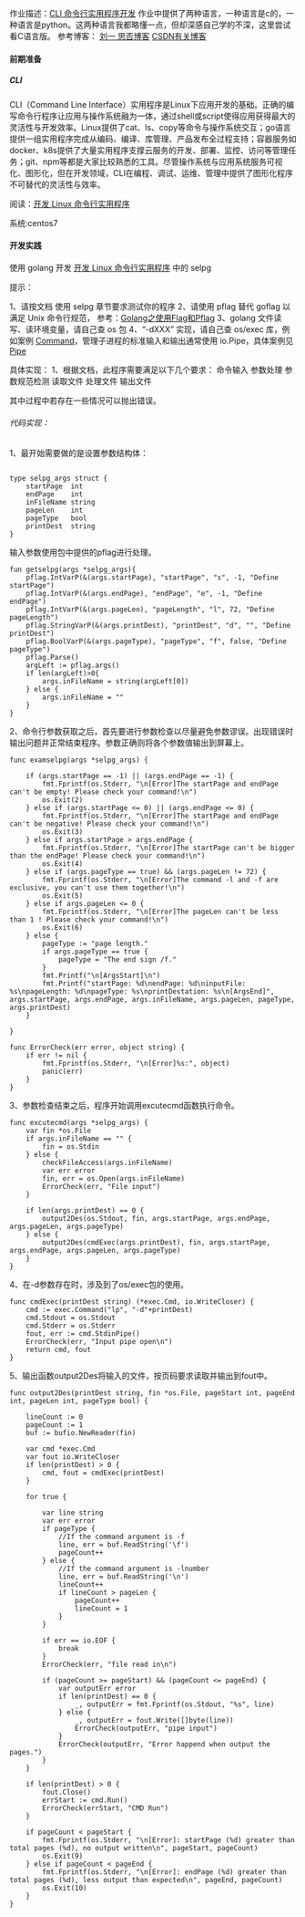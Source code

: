 ﻿作业描述：[CLI 命令行实用程序开发](https://pmlpml.github.io/ServiceComputingOnCloud/ex-cli-basic)
作业中提供了两种语言，一种语言是c的，一种语言是python。这两种语言我都略懂一点，但却深感自己学的不深，这里尝试看C语言版。
参考博客：
[刘一 思否博客](https://segmentfault.com/a/1190000016648238)
[CSDN有关博客](https://blog.csdn.net/C486C/article/details/82990187)
#### 前期准备
##### CLI
CLI（Command Line Interface）实用程序是Linux下应用开发的基础。正确的编写命令行程序让应用与操作系统融为一体，通过shell或script使得应用获得最大的灵活性与开发效率。Linux提供了cat、ls、copy等命令与操作系统交互；go语言提供一组实用程序完成从编码、编译、库管理、产品发布全过程支持；容器服务如docker、k8s提供了大量实用程序支撑云服务的开发、部署、监控、访问等管理任务；git、npm等都是大家比较熟悉的工具。尽管操作系统与应用系统服务可视化、图形化，但在开发领域，CLI在编程、调试、运维、管理中提供了图形化程序不可替代的灵活性与效率。

阅读：[开发 Linux 命令行实用程序](https://www.ibm.com/developerworks/cn/linux/shell/clutil/index.html)


系统:centos7
#### 开发实践
使用 golang 开发 [开发 Linux 命令行实用程序](https://www.ibm.com/developerworks/cn/linux/shell/clutil/index.html) 中的 selpg

提示：

1、请按文档 使用 selpg 章节要求测试你的程序
2、请使用 pflag 替代 goflag 以满足 Unix 命令行规范， 参考：[Golang之使用Flag和Pflag](https://o-my-chenjian.com/2017/09/20/Using-Flag-And-Pflag-With-Golang/)
3、golang 文件读写、读环境变量，请自己查 os 包
4、“-dXXX” 实现，请自己查 os/exec 库，例如案例 [Command](https://godoc.org/os/exec#example-Command)，管理子进程的标准输入和输出通常使用 io.Pipe，具体案例见 [Pipe](https://godoc.org/io#Pipe)


具体实现：
1、根据文档，此程序需要满足以下几个要求：
命令输入
参数处理
参数规范检测
读取文件
处理文件
输出文件

其中过程中若存在一些情况可以抛出错误。

###### 代码实现：
1、最开始需要做的是设置参数结构体：

```

type selpg_args struct {
    startPage  int
    endPage    int
    inFileName string
    pageLen    int
    pageType   bool
    printDest  string
}
```
输入参数使用包中提供的pflag进行处理。

```
fun getselpg(args *selpg_args){
    pflag.IntVarP(&(args.startPage), "startPage", "s", -1, "Define startPage")
    pflag.IntVarP(&(args.endPage), "endPage", "e", -1, "Define endPage")
    pflag.IntVarP(&(args.pageLen), "pageLength", "l", 72, "Define pageLength")
    pflag.StringVarP(&(args.printDest), "printDest", "d", "", "Define printDest")
    pflag.BoolVarP(&(args.pageType), "pageType", "f", false, "Define pageType")
    pflag.Parse()
	argLeft := pflag.args()
	if len(argLeft)>0{
		args.inFileName = string(argLeft[0])
	} else {
		args.inFileName = ""
	}
}
```
2、命令行参数获取之后，首先要进行参数检查以尽量避免参数谬误。出现错误时输出问题并正常结束程序。参数正确则将各个参数值输出到屏幕上。

```
func examselpg(args *selpg_args) {

	if (args.startPage == -1) || (args.endPage == -1) {
		fmt.Fprintf(os.Stderr, "\n[Error]The startPage and endPage can't be empty! Please check your command!\n")
		os.Exit(2)
	} else if (args.startPage <= 0) || (args.endPage <= 0) {
		fmt.Fprintf(os.Stderr, "\n[Error]The startPage and endPage can't be negative! Please check your command!\n")
		os.Exit(3)
	} else if args.startPage > args.endPage {
		fmt.Fprintf(os.Stderr, "\n[Error]The startPage can't be bigger than the endPage! Please check your command!\n")
		os.Exit(4)
	} else if (args.pageType == true) && (args.pageLen != 72) {
		fmt.Fprintf(os.Stderr, "\n[Error]The command -l and -f are exclusive, you can't use them together!\n")
		os.Exit(5)
	} else if args.pageLen <= 0 {
		fmt.Fprintf(os.Stderr, "\n[Error]The pageLen can't be less than 1 ! Please check your command!\n")
		os.Exit(6)
	} else {
		pageType := "page length."
		if args.pageType == true {
			pageType = "The end sign /f."
		}
		fmt.Printf("\n[ArgsStart]\n")
		fmt.Printf("startPage: %d\nendPage: %d\ninputFile: %s\npageLength: %d\npageType: %s\nprintDestation: %s\n[ArgsEnd]", args.startPage, args.endPage, args.inFileName, args.pageLen, pageType, args.printDest)
	}

}

func ErrorCheck(err error, object string) {
	if err != nil {
		fmt.Fprintf(os.Stderr, "\n[Error]%s:", object)
		panic(err)
	}
}
```

3、参数检查结束之后，程序开始调用excutecmd函数执行命令。

```
func excutecmd(args *selpg_args) {
	var fin *os.File
	if args.inFileName == "" {
		fin = os.Stdin
	} else {
		checkFileAccess(args.inFileName)
		var err error
		fin, err = os.Open(args.inFileName)
		ErrorCheck(err, "File input")
	}

	if len(args.printDest) == 0 {
		output2Des(os.Stdout, fin, args.startPage, args.endPage, args.pageLen, args.pageType)
	} else {
		output2Des(cmdExec(args.printDest), fin, args.startPage, args.endPage, args.pageLen, args.pageType)
	}
}
```
4、在-d参数存在时，涉及到了os/exec包的使用。

```
func cmdExec(printDest string) (*exec.Cmd, io.WriteCloser) {
	cmd := exec.Command("lp", "-d"+printDest)
	cmd.Stdout = os.Stdout
	cmd.Stderr = os.Stderr
	fout, err := cmd.StdinPipe()
	ErrorCheck(err, "Input pipe open\n")
	return cmd, fout
}
```
5、输出函数output2Des将输入的文件，按页码要求读取并输出到fout中。

```
func output2Des(printDest string, fin *os.File, pageStart int, pageEnd int, pageLen int, pageType bool) {

	lineCount := 0
	pageCount := 1
	buf := bufio.NewReader(fin)

	var cmd *exec.Cmd
	var fout io.WriteCloser
	if len(printDest) > 0 {
		cmd, fout = cmdExec(printDest)
	}

	for true {

		var line string
		var err error
		if pageType {
			//If the command argument is -f
			line, err = buf.ReadString('\f')
			pageCount++
		} else {
			//If the command argument is -lnumber
			line, err = buf.ReadString('\n')
			lineCount++
			if lineCount > pageLen {
				pageCount++
				lineCount = 1
			}
		}

		if err == io.EOF {
			break
		}
		ErrorCheck(err, "file read in\n")

		if (pageCount >= pageStart) && (pageCount <= pageEnd) {
			var outputErr error
			if len(printDest) == 0 {
				_, outputErr = fmt.Fprintf(os.Stdout, "%s", line)
			} else {
				_, outputErr = fout.Write([]byte(line))
				ErrorCheck(outputErr, "pipe input")
			}
			ErrorCheck(outputErr, "Error happend when output the pages.")
		}
	}

	if len(printDest) > 0 {
		fout.Close()
		errStart := cmd.Run()
		ErrorCheck(errStart, "CMD Run")
	}

	if pageCount < pageStart {
		fmt.Fprintf(os.Stderr, "\n[Error]: startPage (%d) greater than total pages (%d), no output written\n", pageStart, pageCount)
		os.Exit(9)
	} else if pageCount < pageEnd {
		fmt.Fprintf(os.Stderr, "\n[Error]: endPage (%d) greater than total pages (%d), less output than expected\n", pageEnd, pageCount)
		os.Exit(10)
	}
}

```

